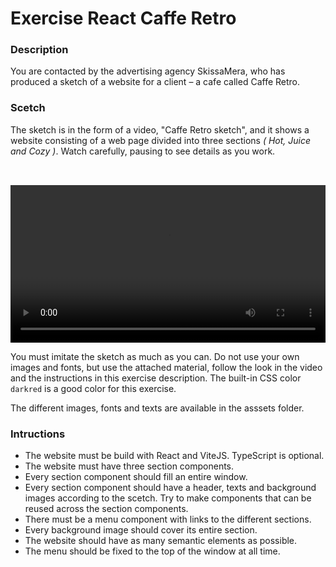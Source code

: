 # Exercise React Caffe Retro

### Description

You are contacted by the advertising agency SkissaMera, who has produced a sketch of a website for a client – ​​a cafe called Caffe Retro.

### Scetch

The sketch is in the form of a video, "Caffe Retro sketch", and it shows a website consisting of a web page divided into three sections _( Hot, Juice and Cozy )_. Watch carefully, pausing to see details as you work.

<video controls src="./assets/Caffe Retro skiss.mov" style="padding-top: 2rem" width="100%"></video>


You must imitate the sketch as much as you can. Do not use your own images and fonts, but use the attached material, follow the look in the video and the instructions in this exercise description. The built-in CSS color `darkred` is a good color for this exercise.

The different images, fonts and texts are available in the asssets folder.

### Intructions

- The website must be build with React and ViteJS. TypeScript is optional.
- The website must have three section components.
- Every section component should fill an entire window.
- Every section component should have a header, texts and background images according to the scetch. Try to make components that can be reused across the section components.
- There must be a menu component with links to the different sections.
- Every background image should cover its entire section.
- The website should have as many semantic elements as possible.
- The menu should be fixed to the top of the window at all time.